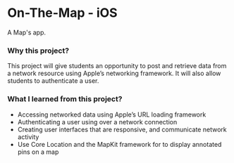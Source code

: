 # On-The-Map - iOS
A Map's app.

<h3>Why this project?</h3>
This project will give students an opportunity to post and retrieve data from a network resource using Apple’s networking framework. It will also allow students to authenticate a user. 

<h3>What I learned from this project?</h3>
<ul>
   <li> Accessing networked data using Apple’s URL loading framework
   <li> Authenticating a user using over a network connection
   <li> Creating user interfaces that are responsive, and communicate network activity
   <li> Use Core Location and the MapKit framework for to display annotated pins on a map
</ul>
